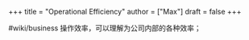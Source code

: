 +++
title = "Operational Efficiency"
author = ["Max"]
draft = false
+++

\#wiki/business
操作效率，可以理解为公司内部的各种效率；
